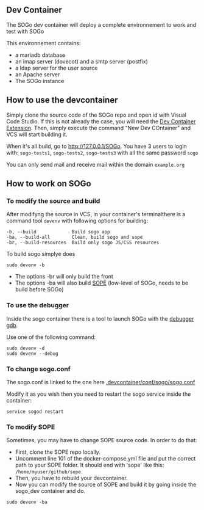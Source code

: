 ## Dev Container

The SOGo dev container will deploy a complete environnement to work and test with SOGo

This environnement contains:
- a mariadb database
- an imap server (dovecot) and a smtp server (postfix)
- a ldap server for the user source
- an Apache server
- The SOGo instance

## How to use the devcontainer

Simply clone the source code of the SOGo repo and open id with Visual Code Studio. If this is not already the case, you will need the [Dev Container Extension](https://marketplace.visualstudio.com/items?itemName=ms-vscode-remote.remote-containers). Then, simply execute the command "New Dev COntainer" and VCS will start building it.


When it's all build, go to http://127.0.0.1/SOGo. You have 3 users to login with:
`sogo-tests1`, `sogo-tests2`, `sogo-tests3` with all the same password `sogo`

You can only send mail and receive mail within the domain `example.org`

## How to work on SOGo


### To modify the source and build

After modifyng the source in VCS, in your container's terminalthere is a command tool `devenv` with following options for building:
```
-b, --build		        Build sogo app
-ba, --build-all	    Clean, build sogo and sope
-br, --build-resources	Build only sogo JS/CSS resources
```

To build sogo simplye does
```shell
sudo devenv -b
```
- The options -br will only build the front
- The options -ba will also build [SOPE](https://github.com/Alinto/sope) (low-level of SOGo, needs to be build before SOGo)


### To use the debugger

Inside the sogo container there is a tool to launch SOGo with the [debugger gdb](https://sourceware.org/gdb/).

Use one of the following command:

```shell
sudo devenv -d
sudo devenv --debug
```


### To change sogo.conf

The sogo.conf is linked to the one here [.devcontainer/conf/sogo/sogo.conf](conf/sogo/sogo.conf)

Modify it as you wish then you need to restart the sogo service inside the container:
```shell
service sogod restart
```

### To modify SOPE

Sometimes, you may have to change SOPE source code. In order to do that:
- First, clone the SOPE repo locally.
- Uncomment line 101 of the docker-compose.yml file and put the correct path to your SOPE folder. It should end with 'sope' like this: `/home/myuser/github/sope`
- Then, you have to rebuild your devcontainer.
- Now you can modify the source of SOPE and build it by going inside the sogo_dev container and do.
```shell
sudo devenv -ba
```